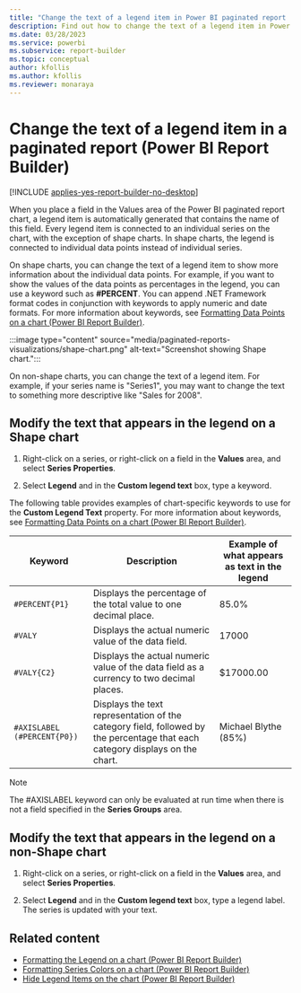```yaml
---
title: "Change the text of a legend item in Power BI paginated report | Microsoft Docs"
description: Find out how to change the text of a legend item in Power BI paginated report to show more information about the individual data points in Power BI Report Builder.
ms.date: 03/28/2023
ms.service: powerbi
ms.subservice: report-builder
ms.topic: conceptual
author: kfollis
ms.author: kfollis
ms.reviewer: monaraya
---
```

# Change the text of a legend item in a paginated report (Power BI Report Builder)

[!INCLUDE [applies-yes-report-builder-no-desktop](../../../includes/applies-yes-report-builder-no-desktop.md)]

When you place a field in the Values area of the Power BI paginated report chart, a legend item is automatically generated that contains the name of this field. Every legend item is connected to an individual series on the chart, with the exception of shape charts. In shape charts, the legend is connected to individual data points instead of individual series.  
  
 On shape charts, you can change the text of a legend item to show more information about the individual data points. For example, if you want to show the values of the data points as percentages in the legend, you can use a keyword such as **#PERCENT**. You can append .NET Framework format codes in conjunction with keywords to apply numeric and date formats. For more information about keywords, see [Formatting Data Points on a chart &#40;Power BI Report Builder&#41;](/sql/reporting-services/report-design/formatting-data-points-on-a-chart-report-builder-and-ssrs).  
  
:::image type="content" source="media/paginated-reports-visualizations/shape-chart.png" alt-text="Screenshot showing Shape chart.":::

 On non-shape charts, you can change the text of a legend item. For example, if your series name is "Series1", you may want to change the text to something more descriptive like "Sales for 2008".  
  
  
## Modify the text that appears in the legend on a Shape chart  
  
1. Right-click on a series, or right-click on a field in the **Values** area, and select **Series Properties**.  
  
1. Select **Legend** and in the **Custom legend text** box, type a keyword.  
  
 The following table provides examples of chart-specific keywords to use for the **Custom Legend Text** property. For more information about keywords, see [Formatting Data Points on a chart &#40;Power BI Report Builder&#41;](/sql/reporting-services/report-design/formatting-data-points-on-a-chart-report-builder-and-ssrs).  
  
|Keyword|Description|Example of what appears as text in the legend|  
|-------------|-----------------|---------------------------------------------------|  
|`#PERCENT{P1}`|Displays the percentage of the total value to one decimal place.|85.0%|  
|`#VALY`|Displays the actual numeric value of the data field.|17000|  
|`#VALY{C2}`|Displays the actual numeric value of the data field as a currency to two decimal places.|$17000.00|  
|`#AXISLABEL (#PERCENT{P0})`|Displays the text representation of the category field, followed by the percentage that each category displays on the chart.|Michael Blythe (85%)|  
  
> [!NOTE]  
>  The #AXISLABEL keyword can only be evaluated at run time when there is not a field specified in the **Series Groups** area.  
  
## Modify the text that appears in the legend on a non-Shape chart  
  
1. Right-click on a series, or right-click on a field in the **Values** area, and select **Series Properties**.  
  
1. Select **Legend** and in the **Custom legend text** box, type a legend label. The series is updated with your text.  
  
## Related content

- [Formatting the Legend on a chart &#40;Power BI Report Builder&#41;](chart-legend-formatting-report-builder.md)   
- [Formatting Series Colors on a chart &#40;Power BI Report Builder&#41;](/sql/reporting-services/report-design/formatting-series-colors-on-a-chart-report-builder-and-ssrs)   
- [Hide Legend Items on the chart &#40;Power BI Report Builder&#41;](/sql/reporting-services/report-design/chart-legend-hide-items-report-builder)  
  
